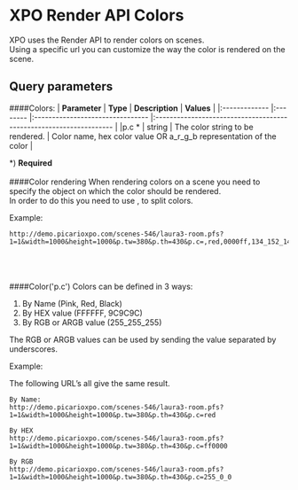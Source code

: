 # XPO Render API Colors

XPO uses the Render API to render colors on scenes.<br/>
Using a specific url you can customize the way the color is rendered on the scene.

## Query parameters
####Colors:
| **Parameter** | **Type** | **Description**                  | **Values** 						  				 				   |
|:------------- |:-------- |:-------------------------------- |:------------------------------------------------------------------ |
|p.c *			| string   | The color string to be rendered. | Color name, hex color value OR a_r_g_b representation of the color |

*) **Required**
<br /><br />
####Color rendering
When rendering colors on a scene you need to specify the object on which the color should be rendered. <br />
In order to do this you need to use , to split colors.

Example:

	http://demo.picarioxpo.com/scenes-546/laura3-room.pfs?1=1&width=1000&height=1000&p.tw=380&p.th=430&p.c=,red,0000ff,134_152_142

<br /><br />	
####Color('p.c')
Colors can be defined in 3 ways:
1.	By Name (Pink, Red, Black)
2.	By HEX value (FFFFFF, 9C9C9C)
3.	By RGB or ARGB value (255_255_255)

The RGB or ARGB values can be used by sending the value separated by underscores.

Example:

The following URL’s all give the same result.

	By Name:
	http://demo.picarioxpo.com/scenes-546/laura3-room.pfs?1=1&width=1000&height=1000&p.tw=380&p.th=430&p.c=red
	
	By HEX
	http://demo.picarioxpo.com/scenes-546/laura3-room.pfs?1=1&width=1000&height=1000&p.tw=380&p.th=430&p.c=ff0000

	By RGB
	http://demo.picarioxpo.com/scenes-546/laura3-room.pfs?1=1&width=1000&height=1000&p.tw=380&p.th=430&p.c=255_0_0